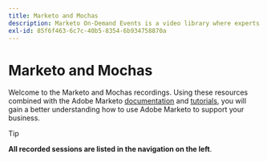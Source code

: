 ```yaml
---
title: Marketo and Mochas
description: Marketo On-Demand Events is a video library where experts and peers have shared their thoughts and ideas on how to best use Adobe Marketo.
exl-id: 85f6f463-6c7c-40b5-8354-6b934758870a
---
```

# Marketo and Mochas

Welcome to the Marketo and Mochas recordings. Using these resources combined with the Adobe Marketo [documentation](https://experienceleague.adobe.com/docs/marketo-engage.html) and [tutorials](https://experienceleague.adobe.com/docs/marketo-learn/tutorials/overview.html), you will gain a better understanding how to use Adobe Marketo to support your business. 

>[!TIP]
>
>**All recorded sessions are listed in the navigation on the left**.
